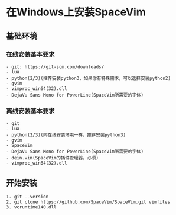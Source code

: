 # 在Windows上安装SpaceVim
## 基础环境
### 在线安装基本要求
    - git: https://git-scm.com/downloads/
    - lua
    - python(2/3)(推荐安装python3，如果你有特殊需求，可以选择安装python2)
    - gvim
    - vimproc_win64(32).dll
    - DejaVu Sans Mono for PowerLine(SpaceVim所需要的字体)

### 离线安装基本要求
    - git
    - lua
    - python(2/3)(同在线安装环境一样，推荐安装python3)
    - gvim
    - SpaceVim
    - DejaVu Sans Mono for PowerLine(SpaceVim所需要的字体)
    - dein.vim(SpaceVim的插件管理器，必须)
    - vimproc_win64(32).dll

## 开始安装
    1. git --version
    2. git clone https://github.com/SpaceVim/SpaceVim.git vimfiles
    3. vcruntime140.dll
